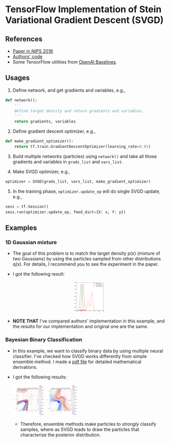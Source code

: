 # TensorFlow Implementation of Stein Variational Gradient Descent (SVGD)

## References
-   [Paper in NIPS 2016](https://arxiv.org/abs/1608.04471)
-   [Authors' code](https://github.com/DartML/Stein-Variational-Gradient-Descent)
-   Some TensorFlow utilities from [OpenAI Baselines](https://github.com/openai/baselines).

## Usages
1. Define network, and get gradients and variables, e.g.,
```python
def network():
    '''
    Define target density and return gradients and variables. 
    '''
    return gradients, variables
```

2. Define gradient descent optimizer, e.g.,
```python
def make_gradient_optimizer():
    return tf.train.GradientDescentOptimizer(learning_rate=0.01)
```

3. Build multiple networks (particles) using `network()` and 
    take all those gradients and variables in `grads_list` and `vars_list`.
    
4. Make SVGD optimizer, e.g., 
```python
optimizer = SVGD(grads_list, vars_list, make_gradient_optimizer)
```

5. In the training phase, `optimizer.update_op` will do single SVGD update, e.g.,
```python
sess = tf.Session()
sess.run(optimizer.update_op, feed_dict={X: x, Y: y})
```


## Examples
### 1D Gaussian mixture
-   The goal of this problem is to match the target density p(x)
    (mixture of two Gaussians)
    by using the particles sampled from other distributions q(x).
    For details, I recommend you to see the experiment in the paper. 
    
-   I got the following result:

    <p float="left" align="center">
      <img src="/results/1_gaussian_mixture/gmm_result.gif" width="100" />
    </p>
    
-   **NOTE THAT** I've compared authors' implementation in this example, 
    and the results for our implementation and original one are the same.
 

### Bayesian Binary Classification
-   In this example, we want to classify binary data by using multiple neural classifier. 
    I've checked how SVGD works differently from simple ensemble method.
    I made a [pdf file](./bayesian_classification.pdf) for detailed mathematical derivations. 

-   I got the following results:

    <p float="left">
      <img src="/results/2_bayesian_classification/predictive_ensemble_20.png" width="100" />
      <img src="/results/2_bayesian_classification/predictive_svgd_20.png" width="100" />
    </p>

    -   Therefore, ensemble methods make particles to *strongly* classify samples,
        where as SVGD leads to draw the particles that characterize the posterior distribution.
